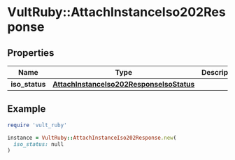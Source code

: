 # VultRuby::AttachInstanceIso202Response

## Properties

| Name | Type | Description | Notes |
| ---- | ---- | ----------- | ----- |
| **iso_status** | [**AttachInstanceIso202ResponseIsoStatus**](AttachInstanceIso202ResponseIsoStatus.md) |  | [optional] |

## Example

```ruby
require 'vult_ruby'

instance = VultRuby::AttachInstanceIso202Response.new(
  iso_status: null
)
```

